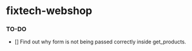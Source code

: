 # fixtech-webshop

### TO-DO

- [] Find out why form is not being passed correctly inside get_products.